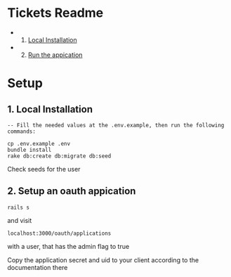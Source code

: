 # Tickets Readme

<!-- vscode-markdown-toc -->

- 1. [ Local Installation](#LocalInstallation)
- 2. [ Run the appication](#Runappication)

# Setup

## 1. <a name='LocalInstallation'></a> Local Installation

```
-- Fill the needed values at the .env.example, then run the following commands:

cp .env.example .env
bundle install
rake db:create db:migrate db:seed
```

Check seeds for the user

## 2. <a name='Runappication'></a> Setup an oauth appication

```
rails s
```

and visit

```
localhost:3000/oauth/applications
```

with a user, that has the admin flag to true

Copy the application secret and uid to your client according to the documentation there

